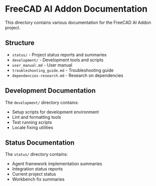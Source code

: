 # FreeCAD AI Addon Documentation

This directory contains various documentation for the FreeCAD AI Addon project.

## Structure

- `status/` - Project status reports and summaries
- `development/` - Development tools and scripts
- `user_manual.md` - User manual
- `troubleshooting_guide.md` - Troubleshooting guide
- `dependencies-research.md` - Research on dependencies

## Development Documentation

The `development/` directory contains:
- Setup scripts for development environment
- Lint and formatting tools
- Test running scripts
- Locale fixing utilities

## Status Documentation  

The `status/` directory contains:
- Agent framework implementation summaries
- Integration status reports
- Current project status
- Workbench fix summaries
